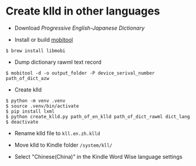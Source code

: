 # Create klld in other languages

- Download *Progressive English-Japanese Dictionary*

- Install or build [mobitool](https://github.com/bfabiszewski/libmobi)

```
$ brew install libmobi
```

- Dump dictionary rawml text record

```
$ mobitool -d -o output_folder -P device_serival_number path_of_dict_azw
```

- Create klld

```
$ python -m venv .venv
$ source .venv/bin/activate
$ pip install lxml
$ python create_klld.py path_of_en_klld path_of_dict_rawml dict_lang
$ deactivate
```

- Rename klld file to `kll.en.zh.klld`

- Move klld to Kindle folder `/system/kll/`

- Select "Chinese(China)" in the Kindle Word Wise language settings
